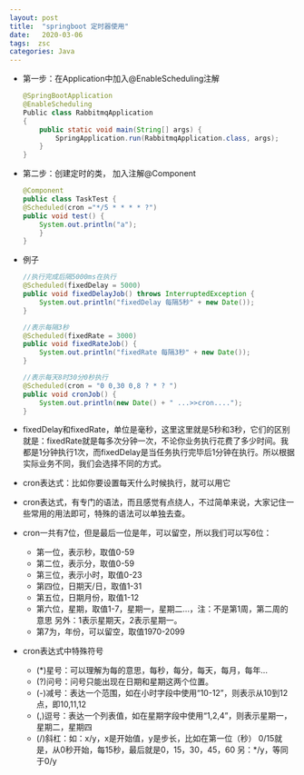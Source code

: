 ```yaml
---
layout: post
title:  "springboot 定时器使用"
date:   2020-03-06
tags:  zsc
categories: Java
---
```


* 第一步：在Application中加入@EnableScheduling注解

    ```java
    @SpringBootApplication
    @EnableScheduling
    Public class RabbitmqApplication 
    {   
        public static void main(String[] args) {        
            SpringApplication.run(RabbitmqApplication.class, args);   
        }
    }
    ```

* 第二步：创建定时的类， 加入注解@Component

    ```java
    @Component
    public class TaskTest {    
    @Scheduled(cron ="*/5 * * * * ?")    
    public void test() {        
        System.out.println("a");    
        }
    }

    ```

* 例子

    ```java 
    //执行完成后隔5000ms在执行
    @Scheduled(fixedDelay = 5000)
    public void fixedDelayJob() throws InterruptedException {
        System.out.println("fixedDelay 每隔5秒" + new Date());
    }

    //表示每隔3秒
    @Scheduled(fixedRate = 3000)
    public void fixedRateJob() {
        System.out.println("fixedRate 每隔3秒" + new Date());
    }

    //表示每天8时30分0秒执行
    @Scheduled(cron = "0 0,30 0,8 ? * ? ")
    public void cronJob() {
        System.out.println(new Date() + " ...>>cron....");
    }
    ```

* fixedDelay和fixedRate，单位是毫秒，这里这里就是5秒和3秒，它们的区别就是：fixedRate就是每多次分钟一次，不论你业务执行花费了多少时间。我都是1分钟执行1次，而fixedDelay是当任务执行完毕后1分钟在执行。所以根据实际业务不同，我们会选择不同的方式。

* cron表达式：比如你要设置每天什么时候执行，就可以用它

* cron表达式，有专门的语法，而且感觉有点绕人，不过简单来说，大家记住一些常用的用法即可，特殊的语法可以单独去查。
* cron一共有7位，但是最后一位是年，可以留空，所以我们可以写6位：
    * 第一位，表示秒，取值0-59
    * 第二位，表示分，取值0-59
    * 第三位，表示小时，取值0-23
    * 第四位，日期天/日，取值1-31
    * 第五位，日期月份，取值1-12
    * 第六位，星期，取值1-7，星期一，星期二...，注：不是第1周，第二周的意思
            另外：1表示星期天，2表示星期一。
    * 第7为，年份，可以留空，取值1970-2099

* cron表达式中特殊符号
    * (*)星号：可以理解为每的意思，每秒，每分，每天，每月，每年...
    * (?)问号：问号只能出现在日期和星期这两个位置。
    * (-)减号：表达一个范围，如在小时字段中使用“10-12”，则表示从10到12点，即10,11,12
    * (,)逗号：表达一个列表值，如在星期字段中使用“1,2,4”，则表示星期一，星期二，星期四
    * (/)斜杠：如：x/y，x是开始值，y是步长，比如在第一位（秒） 0/15就是，从0秒开始，每15秒，最后就是0，15，30，45，60    另：*/y，等同于0/y